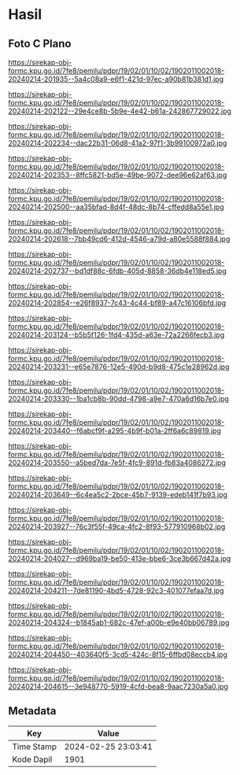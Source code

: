 # Hasil

## Foto C Plano

https://sirekap-obj-formc.kpu.go.id/7fe8/pemilu/pdpr/19/02/01/10/02/1902011002018-20240214-201935--5a4c08a9-e6f1-421d-97ec-a90b81b381d1.jpg

https://sirekap-obj-formc.kpu.go.id/7fe8/pemilu/pdpr/19/02/01/10/02/1902011002018-20240214-202122--29e4ce8b-5b9e-4e42-b61a-242867729022.jpg

https://sirekap-obj-formc.kpu.go.id/7fe8/pemilu/pdpr/19/02/01/10/02/1902011002018-20240214-202234--dac22b31-06d8-41a2-97f1-3b99100972a0.jpg

https://sirekap-obj-formc.kpu.go.id/7fe8/pemilu/pdpr/19/02/01/10/02/1902011002018-20240214-202353--8ffc5821-bd5e-49be-9072-dee96e62af63.jpg

https://sirekap-obj-formc.kpu.go.id/7fe8/pemilu/pdpr/19/02/01/10/02/1902011002018-20240214-202500--aa35bfad-8d4f-48dc-8b74-cffedd8a55e1.jpg

https://sirekap-obj-formc.kpu.go.id/7fe8/pemilu/pdpr/19/02/01/10/02/1902011002018-20240214-202618--7bb49cd6-412d-4546-a79d-a80e5588f884.jpg

https://sirekap-obj-formc.kpu.go.id/7fe8/pemilu/pdpr/19/02/01/10/02/1902011002018-20240214-202737--bd1df88c-6fdb-405d-8858-36db4e118ed5.jpg

https://sirekap-obj-formc.kpu.go.id/7fe8/pemilu/pdpr/19/02/01/10/02/1902011002018-20240214-202854--e26f8937-7c43-4c44-bf89-a47c16106bfd.jpg

https://sirekap-obj-formc.kpu.go.id/7fe8/pemilu/pdpr/19/02/01/10/02/1902011002018-20240214-203124--b5b5f126-1fd4-435d-a63e-72a2266fecb3.jpg

https://sirekap-obj-formc.kpu.go.id/7fe8/pemilu/pdpr/19/02/01/10/02/1902011002018-20240214-203231--e65e7876-12e5-490d-b9d8-475c1e28962d.jpg

https://sirekap-obj-formc.kpu.go.id/7fe8/pemilu/pdpr/19/02/01/10/02/1902011002018-20240214-203330--1ba1cb8b-90dd-4798-a9e7-470a6d16b7e0.jpg

https://sirekap-obj-formc.kpu.go.id/7fe8/pemilu/pdpr/19/02/01/10/02/1902011002018-20240214-203440--f6abcf9f-a295-4b9f-b01a-2ff6a6c89819.jpg

https://sirekap-obj-formc.kpu.go.id/7fe8/pemilu/pdpr/19/02/01/10/02/1902011002018-20240214-203550--a5bed7da-7e5f-4fc9-891d-fb83a4086272.jpg

https://sirekap-obj-formc.kpu.go.id/7fe8/pemilu/pdpr/19/02/01/10/02/1902011002018-20240214-203649--6c4ea5c2-2bce-45b7-9139-edeb141f7b93.jpg

https://sirekap-obj-formc.kpu.go.id/7fe8/pemilu/pdpr/19/02/01/10/02/1902011002018-20240214-203927--76c3f55f-49ca-4fc2-8f93-577910968b02.jpg

https://sirekap-obj-formc.kpu.go.id/7fe8/pemilu/pdpr/19/02/01/10/02/1902011002018-20240214-204027--d969ba19-be50-413e-bbe6-3ce3b667d42a.jpg

https://sirekap-obj-formc.kpu.go.id/7fe8/pemilu/pdpr/19/02/01/10/02/1902011002018-20240214-204211--7de81190-4bd5-4728-92c3-401077efaa7d.jpg

https://sirekap-obj-formc.kpu.go.id/7fe8/pemilu/pdpr/19/02/01/10/02/1902011002018-20240214-204324--b1845ab1-682c-47ef-a00b-e9e40bb06789.jpg

https://sirekap-obj-formc.kpu.go.id/7fe8/pemilu/pdpr/19/02/01/10/02/1902011002018-20240214-204450--403640f5-3cd5-424c-8f15-6ffbd08eccb4.jpg

https://sirekap-obj-formc.kpu.go.id/7fe8/pemilu/pdpr/19/02/01/10/02/1902011002018-20240214-204615--3e948770-5919-4cfd-bea8-9aac7230a5a0.jpg


## Metadata

| Key        | Value               |
| ---------- | ------------------- |
| Time Stamp | 2024-02-25 23:03:41 |
| Kode Dapil | 1901                |



